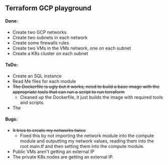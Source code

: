 ## Terraform GCP playground

#### Done:
- Create two GCP networks
- Create two subnets in each network
- Create some firewalls rules
- Create two VMs in the VMs network, one on each subnet
- Create a K8s cluster on each subnet

#### ToDo:

- Create an SQL instance
- Read Me files for each module
- ~~The Dockerfile is ugly but it works, need to build  a base image with the 
    appropriate tools that can run a script to run terraform~~
    - Cleaned up the Dockerfile, it just builds the image with required tools 
    and scripts. 
- The 

#### Bugs:
- ~~It tries to create my networks twice~~
    - Fixed this by not importing the network module into the compute 
    module and outputting my network values, reading them into the root 
    main.tf and then setting them into the compute module.
- Public VMs aren't getting an external IP 
- The private K8s nodes are getting an external IP. 
